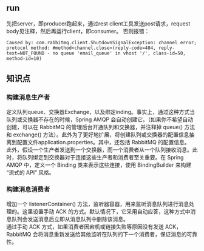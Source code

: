 ## run
先把server，即producer跑起来，通过rest client工具发送post请求，request body见注释，然后再运行client，即consumer。
否则报错：
```
Caused by: com.rabbitmq.client.ShutdownSignalException: channel error; protocol method: #method<channel.close>(reply-code=404, reply-text=NOT_FOUND - no queue 'email_queue' in vhost '/', class-id=50, method-id=10)
```

## 知识点
### 构建消息生产者
定义队列queue、交换器Exchange，以及绑定inding。事实上，通过这种方式当队列或交换器不存在的时候，Spring AMQP 会自动创建它。（如果你不希望自动创建，可以在 RabbitMQ 的管理后台开通队列和交换器，并注释掉 queue() 方法和 exchange() 方法）。此外为了更好地扩展，将创建队列或交换器的配置信息抽离到配置文件application.properties。其中，还包括 RabbitMQ 的配置信息。  
此外，假设一个生产者发送到一个交换器，而一个消费者从一个队列接收消息。此时，将队列绑定到交换器对于连接这些生产者和消费者至关重要。在 Spring AMQP 中，定义一个 Binding 类来表示这些连接，使用 BindingBuilder 来构建 “流式的 API” 风格。

### 构建消息消费者
增加一个 listenerContainer() 方法，监听器容器，用来监听消息队列进行消息处理的。这里设置手动 ACK 的方式。默认情况下，它采用自动应答，这种方式中消息队列会发送消息后立即从消息队列中删除该消息。  
通过手动 ACK 方式，如果消费者因宕机或链接失败等原因没有发送 ACK，RabbitMQ 会将消息重新发送给其他监听在队列的下一个消费者，保证消息的可靠性。